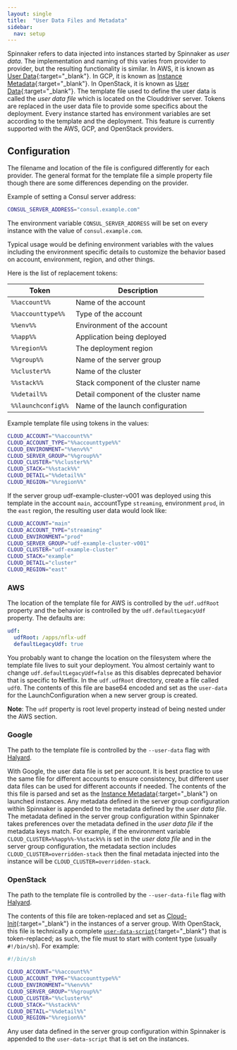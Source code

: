 ```yaml
---
layout: single
title:  "User Data Files and Metadata"
sidebar:
  nav: setup
---
```


Spinnaker refers to data injected into instances started by Spinnaker as *user data*.
The implementation and naming of this varies from provider to provider, but the resulting functionality is similar.
In AWS, it is known as [User Data](http://docs.aws.amazon.com/AWSEC2/latest/UserGuide/ec2-instance-metadata.html){:target="\_blank"}.
In GCP, it is known as [Instance Metadata](https://cloud.google.com/compute/docs/storing-retrieving-metadata){:target="\_blank"}.
In OpenStack, it is known as [User Data](http://cloudinit.readthedocs.io/en/latest/topics/format.html#user-data-script){:target="\_blank"}.
The template file used to define the user data is called the *user data file* which is located on the Clouddriver server.
Tokens are replaced in the user data file to provide some specifics about the deployment.
Every instance started has environment variables are set according to the template and the deployment.
This feature is currently supported with the AWS, GCP, and OpenStack providers.

## Configuration

The filename and location of the file is configured differently for each provider.
The general format for the template file a simple property file though there are some differences depending on the provider.

Example of setting a Consul server address:

```bash
CONSUL_SERVER_ADDRESS="consul.example.com"
```

The environment variable `CONSUL_SERVER_ADDRESS` will be set on every instance with the value of `consul.example.com`.

Typical usage would be defining environment variables with the values including the environment specific details
to customize the behavior based on account, environment, region, and other things.

Here is the list of replacement tokens:

**Token**          | **Description**
------------------ | ----------------------------------------
`%%account%%`      | Name of the account
`%%accounttype%%`  | Type of the account
`%%env%%`          | Environment of the account
`%%app%%`          | Application being deployed
`%%region%%`       | The deployment region
`%%group%%`        | Name of the server group
`%%cluster%%`      | Name of the cluster
`%%stack%%`        | Stack component of the cluster name
`%%detail%%`       | Detail component of the cluster name
`%%launchconfig%%` | Name of the launch configuration

Example template file using tokens in the values:

```bash
CLOUD_ACCOUNT="%%account%%"
CLOUD_ACCOUNT_TYPE="%%accounttype%%"
CLOUD_ENVIRONMENT="%%env%%"
CLOUD_SERVER_GROUP="%%group%%"
CLOUD_CLUSTER="%%cluster%%"
CLOUD_STACK="%%stack%%"
CLOUD_DETAIL="%%detail%%"
CLOUD_REGION="%%region%%"
```

If the server group udf-example-cluster-v001 was deployed using this template in the account `main`, accountType `streaming`, environment `prod`, in the `east` region, the resulting user data would look like:

```bash
CLOUD_ACCOUNT="main"
CLOUD_ACCOUNT_TYPE="streaming"
CLOUD_ENVIRONMENT="prod"
CLOUD_SERVER_GROUP="udf-example-cluster-v001"
CLOUD_CLUSTER="udf-example-cluster"
CLOUD_STACK="example"
CLOUD_DETAIL="cluster"
CLOUD_REGION="east"
```

### AWS

The location of the template file for AWS is controlled by the `udf.udfRoot` property and the behavior is controlled by the `udf.defaultLegacyUdf` property. The defaults are:

````yaml
udf:
  udfRoot: /apps/nflx-udf
  defaultLegacyUdf: true
````

You probably want to change the location on the filesystem where the template file lives to suit your deployment.
You almost certainly want to change `udf.defaultLegacyUdf=false` as this disables deprecated behavior that is specific to Netflix.
In the `udf.udfRoot` directory, create a file called `udf0`. The contents of this file are base64 encoded and set as the `user-data` for the LaunchConfiguration when a new server group is created.

**Note**: The `udf` property is root level property instead of being nested under the AWS section.

### Google

The path to the template file is controlled by the `--user-data` flag with [Halyard](/reference/halyard/commands/#hal-config-provider-google-account-add).

With Google, the user data file is set per account.
It is best practice to use the same file for different accounts to ensure consistency,
but different user data files can be used for different accounts if needed.
The contents of the this file is parsed and set as the
[Instance Metadata](https://cloud.google.com/compute/docs/storing-retrieving-metadata){:target="\_blank"} on launched instances.
Any metadata defined in the server group configuration within Spinnaker is
appended to the metadata defined by the *user data file*.
The metadata defined in the server group configuration within Spinnaker takes preferences over the metadata defined in the *user data file* if the metadata keys match.
For example, if the environment variable `CLOUD_CLUSTER=%%app%%-%%stack%%` is set in the *user data file*
and in the server group configuration, the metadata section includes `CLOUD_CLUSTER=overridden-stack`
then the final metadata injected into the instance will be `CLOUD_CLUSTER=overridden-stack`.

### OpenStack

The path to the template file is controlled by the `--user-data-file` flag with [Halyard](/reference/halyard/commands/#hal-config-provider-openstack-account-add).

The contents of this file are token-replaced and set as
[Cloud-Init](http://cloudinit.readthedocs.io/en/latest/index.html){:target="\_blank"}
in the instances of a server group. With OpenStack, this file is technically a
complete [`user-data-script`](http://cloudinit.readthedocs.io/en/latest/topics/format.html#user-data-script){:target="\_blank"}
that is token-replaced; as such, the file must to start with content type
(usually `#!/bin/sh`). For example:

```sh
#!/bin/sh

CLOUD_ACCOUNT="%%account%%"
CLOUD_ACCOUNT_TYPE="%%accounttype%%"
CLOUD_ENVIRONMENT="%%env%%"
CLOUD_SERVER_GROUP="%%group%%"
CLOUD_CLUSTER="%%cluster%%"
CLOUD_STACK="%%stack%%"
CLOUD_DETAIL="%%detail%%"
CLOUD_REGION="%%region%%"
```

Any user data defined in the server group configuration within Spinnaker is appended to the `user-data-script` that is set on the instances.
